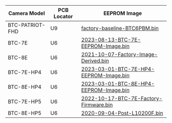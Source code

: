 | Camera Model | PCB Locator  | EEPROM Image |
|--------------|--------------|--------------|
| BTC-PATRIOT-FHD | U9 | [factory-baseline-BTC6PBM.bin](https://github.com/robertzak133/unified-btc-reverse/blob/main/targets/btc-patriot-fhd/created-burn-images/RELEASE/factory-baseline-BTC6PBM.bin) |
| BTC-7E | U6 | [2023-08-13-BTC-7E-EEPROM-Image.bin](https://github.com/robertzak133/unified-btc-reverse/blob/main/targets/btc-7e/created-burn-images/RELEASE/2023-08-13-BTC-7E-EEPROM-Image.bin) |
| BTC-8E | U6 | [2021-10-07-Factory-Image-Derived.bin](https://github.com/robertzak133/unified-btc-reverse/blob/main/targets/btc-8e/created-burn-images/RELEASE/2021-10-07-Factory-Image-Derived.bin) |
| BTC-7E-HP4 | U6 | [2023-03-01-BTC-7E-HP4-EEPROM-Image.bin](https://github.com/robertzak133/unified-btc-reverse/blob/main/targets/btc-7e-hp4/created-burn-images/RELEASE/2023-03-01-BTC-7E-HP4-EEPROM-Image.bin) |
| BTC-8E-HP4 | U6 | [2023-03-01-BTC-8E-HP4-EEPROM-Image.bin](https://github.com/robertzak133/unified-btc-reverse/blob/main/targets/btc-8e-hp4/created-burn-images/RELEASE/2023-03-01-BTC-8E-HP4-EEPROM-Image.bin) |
| BTC-7E-HP5 | U6 | [2022-10-17-BTC-7E-Factory-Firmware.bin](https://github.com/robertzak133/unified-btc-reverse/blob/main/targets/btc-7e-hp5/created-burn-images/RELEASE/2022-10-17-BTC-7E-Factory-Firmware.bin) |
| BTC-8E-HP5 | U6 | [2020-09-04-Post-L10200F.bin](https://github.com/robertzak133/unified-btc-reverse/blob/main/targets/btc-8e-hp5/created-burn-images/RELEASE/2020-09-04-Post-L10200F.bin) |
